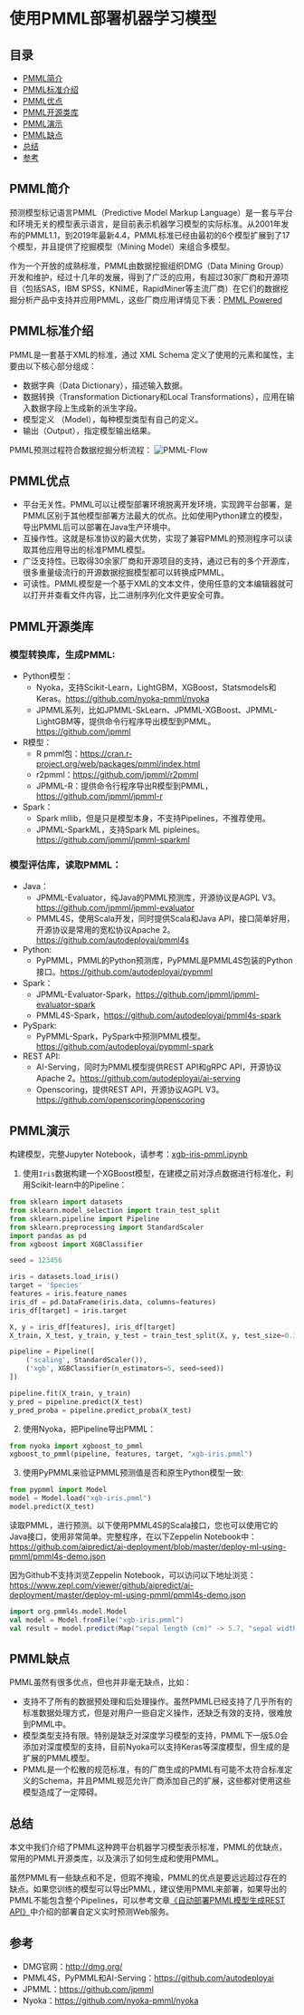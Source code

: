 # 使用PMML部署机器学习模型

## 目录
* [PMML简介](#PMML简介)
* [PMML标准介绍](#PMML标准介绍)
* [PMML优点](#PMML优点)
* [PMML开源类库](#PMML开源类库)
* [PMML演示](#PMML演示)
* [PMML缺点](#PMML缺点)
* [总结](#总结)
* [参考](#参考)

## PMML简介
预测模型标记语言PMML（Predictive Model Markup Language）是一套与平台和环境无关的模型表示语言，是目前表示机器学习模型的实际标准。从2001年发布的PMML1.1，到2019年最新4.4，PMML标准已经由最初的6个模型扩展到了17个模型，并且提供了挖掘模型（Mining Model）来组合多模型。

作为一个开放的成熟标准，PMML由数据挖掘组织DMG（Data Mining Group）开发和维护，经过十几年的发展，得到了广泛的应用，有超过30家厂商和开源项目（包括SAS，IBM SPSS，KNIME，RapidMiner等主流厂商）在它们的数据挖掘分析产品中支持并应用PMML，这些厂商应用详情见下表：[PMML Powered](http://dmg.org/pmml/products.html)

## PMML标准介绍
PMML是一套基于XML的标准，通过 XML Schema 定义了使用的元素和属性，主要由以下核心部分组成：
* 数据字典（Data Dictionary），描述输入数据。
* 数据转换（Transformation Dictionary和Local Transformations），应用在输入数据字段上生成新的派生字段。
* 模型定义 （Model），每种模型类型有自己的定义。
* 输出（Output），指定模型输出结果。

PMML预测过程符合数据挖掘分析流程：
![PMML-Flow](https://raw.githubusercontent.com/aipredict/ai-deployment/master/deploy-ml-using-pmml/pmml-flow.png)

## PMML优点
* 平台无关性。PMML可以让模型部署环境脱离开发环境，实现跨平台部署，是PMML区别于其他模型部署方法最大的优点。比如使用Python建立的模型，导出PMML后可以部署在Java生产环境中。
* 互操作性。这就是标准协议的最大优势，实现了兼容PMML的预测程序可以读取其他应用导出的标准PMML模型。
* 广泛支持性。已取得30余家厂商和开源项目的支持，通过已有的多个开源库，很多重量级流行的开源数据挖掘模型都可以转换成PMML。
* 可读性。PMML模型是一个基于XML的文本文件，使用任意的文本编辑器就可以打开并查看文件内容，比二进制序列化文件更安全可靠。

## PMML开源类库

### 模型转换库，生成PMML:

* Python模型：
    * Nyoka，支持Scikit-Learn，LightGBM，XGBoost，Statsmodels和Keras。https://github.com/nyoka-pmml/nyoka
    * JPMML系列，比如JPMML-SkLearn、JPMML-XGBoost、JPMML-LightGBM等，提供命令行程序导出模型到PMML。https://github.com/jpmml
* R模型：
    * R pmml包：https://cran.r-project.org/web/packages/pmml/index.html
    * r2pmml：https://github.com/jpmml/r2pmml
    * JPMML-R：提供命令行程序导出R模型到PMML，https://github.com/jpmml/jpmml-r
* Spark：
    * Spark mllib，但是只是模型本身，不支持Pipelines，不推荐使用。
    * JPMML-SparkML，支持Spark ML pipleines。https://github.com/jpmml/jpmml-sparkml

### 模型评估库，读取PMML：

* Java：
    * JPMML-Evaluator，纯Java的PMML预测库，开源协议是AGPL V3。https://github.com/jpmml/jpmml-evaluator
    * PMML4S，使用Scala开发，同时提供Scala和Java API，接口简单好用，开源协议是常用的宽松协议Apache 2。https://github.com/autodeployai/pmml4s
* Python:
    * PyPMML，PMML的Python预测库，PyPMML是PMML4S包装的Python接口。https://github.com/autodeployai/pypmml
* Spark：
    * JPMML-Evaluator-Spark，https://github.com/jpmml/jpmml-evaluator-spark
    * PMML4S-Spark，https://github.com/autodeployai/pmml4s-spark
* PySpark:
    * PyPMML-Spark，PySpark中预测PMML模型。https://github.com/autodeployai/pypmml-spark
* REST API:
    * AI-Serving，同时为PMML模型提供REST API和gRPC API，开源协议Apache 2。https://github.com/autodeployai/ai-serving
    * Openscoring，提供REST API，开源协议AGPL V3。https://github.com/openscoring/openscoring

## PMML演示
构建模型，完整Jupyter Notebook，请参考：[xgb-iris-pmml.ipynb](https://github.com/aipredict/ai-deployment/blob/master/deploy-ml-using-pmml/xgb-iris-pmml.ipynb)

1. 使用`Iris`数据构建一个XGBoost模型，在建模之前对浮点数据进行标准化，利用Scikit-learn中的Pipeline：
```python
from sklearn import datasets
from sklearn.model_selection import train_test_split
from sklearn.pipeline import Pipeline
from sklearn.preprocessing import StandardScaler
import pandas as pd
from xgboost import XGBClassifier

seed = 123456

iris = datasets.load_iris()
target = 'Species'
features = iris.feature_names
iris_df = pd.DataFrame(iris.data, columns=features)
iris_df[target] = iris.target

X, y = iris_df[features], iris_df[target]
X_train, X_test, y_train, y_test = train_test_split(X, y, test_size=0.33, random_state=seed)

pipeline = Pipeline([
    ('scaling', StandardScaler()), 
    ('xgb', XGBClassifier(n_estimators=5, seed=seed))
])

pipeline.fit(X_train, y_train)
y_pred = pipeline.predict(X_test)
y_pred_proba = pipeline.predict_proba(X_test)
```
2. 使用Nyoka，把Pipeline导出PMML：
```python
from nyoka import xgboost_to_pmml
xgboost_to_pmml(pipeline, features, target, "xgb-iris.pmml")
```

3. 使用PyPMML来验证PMML预测值是否和原生Python模型一致:
```python
from pypmml import Model
model = Model.load("xgb-iris.pmml")
model.predict(X_test)
```

读取PMML，进行预测。以下使用PMML4S的Scala接口，您也可以使用它的Java接口，使用非常简单。完整程序，在以下Zeppelin Notebook中：https://github.com/aipredict/ai-deployment/blob/master/deploy-ml-using-pmml/pmml4s-demo.json

因为Github不支持浏览Zeppelin Notebook，可以访问以下地址浏览：https://www.zepl.com/viewer/github/aipredict/ai-deployment/master/deploy-ml-using-pmml/pmml4s-demo.json

```scala
import org.pmml4s.model.Model
val model = Model.fromFile("xgb-iris.pmml")
val result = model.predict(Map("sepal length (cm)" -> 5.7, "sepal width (cm)" -> 4.4, "petal length (cm)" -> 1.5, "petal width (cm)" -> 0.4))
```

## PMML缺点
PMML虽然有很多优点，但也并非毫无缺点，比如：
* 支持不了所有的数据预处理和后处理操作。虽然PMML已经支持了几乎所有的标准数据处理方式，但是对用户一些自定义操作，还缺乏有效的支持，很难放到PMML中。
* 模型类型支持有限。特别是缺乏对深度学习模型的支持，PMML下一版5.0会添加对深度模型的支持，目前Nyoka可以支持Keras等深度模型，但生成的是扩展的PMML模型。
* PMML是一个松散的规范标准，有的厂商生成的PMML有可能不太符合标准定义的Schema，并且PMML规范允许厂商添加自己的扩展，这些都对使用这些模型造成了一定障碍。


## 总结
本文中我们介绍了PMML这种跨平台机器学习模型表示标准，PMML的优缺点，常用的PMML开源类库，以及演示了如何生成和使用PMML。

虽然PMML有一些缺点和不足，但瑕不掩瑜，PMML的优点是要远远超过存在的缺点。如果您训练的模型可以导出PMML，建议使用PMML来部署，如果导出的PMML不能包含整个Pipelines，可以参考文章[《自动部署PMML模型生成REST API》](https://github.com/aipredict/ai-deployment/blob/master/deploy-pmml-in-daas/README.md)中介绍的部署自定义实时预测Web服务。

## 参考
* DMG官网：http://dmg.org/
* PMML4S，PyPMML和AI-Serving：https://github.com/autodeployai
* JPMML：https://github.com/jpmml
* Nyoka：https://github.com/nyoka-pmml/nyoka
